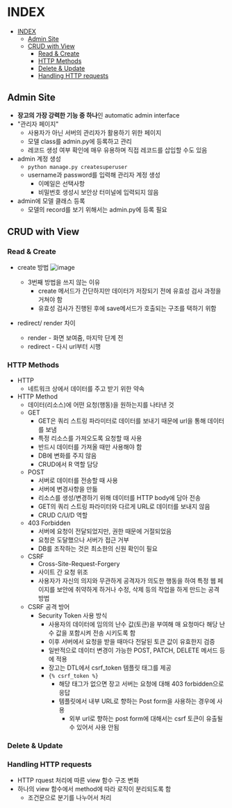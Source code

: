# INDEX

- [INDEX](#index)
  - [Admin Site](#admin-site)
  - [CRUD with View](#crud-with-view)
    - [Read \& Create](#read--create)
    - [HTTP Methods](#http-methods)
    - [Delete \& Update](#delete--update)
    - [Handling HTTP requests](#handling-http-requests)

## Admin Site

* **장고의 가장 강력한 기능 중 하나**인 automatic admin interface
* "관리자 페이지"
  * 사용자가 아닌 서버의 관리자가 활용하기 위한 페이지
  * 모델 class를 admin.py에 등록하고 관리
  * 레코드 생성 여부 확인에 매우 유용하며 직접 레코드를 삽입할 수도 있음
* admin 계정 생성
  * `python manage.py createsuperuser`
  * username과 password를 입력해 관리자 계정 생성
    * 이메일은 선택사항
    * 비밀번호 생성시 보안상 터미널에 입력되지 않음
* admin에 모델 클래스 등록
  * 모델의 record를 보기 위해서는 admin.py에 등록 필요

## CRUD with View

### Read & Create

* create 방법
  ![image](https://user-images.githubusercontent.com/122508528/226238267-38718f92-ad90-490c-b6db-48f9b845df98.png)
  * 3번째 방법을 쓰지 않는 이유
    * create 메서드가 간단하지만 데이터가 저장되기 전에 유효성 검사 과정을 거쳐야 함
    * 유효성 검사가 진행된 후에 save메서드가 호출되는 구조를 택하기 위함

* redirect/ render 차이
  * render - 화면 보여줌, 마지막 단계 전
  * redirect - 다시 url부터 시행


### HTTP Methods

* HTTP
  * 네트워크 상에서 데이터를 주고 받기 위한 약속
* HTTP Method
  * 데이터(리소스)에 어떤 요청(행동)을 원하는지를 나타낸 것
  * GET
    * GET은 쿼리 스트링 파라미터로 데이터를 보내기 때문에 url을 통해 데이터를 보냄
    * 특정 리소스를 가져오도록 요청할 때 사용
    * 반드시 데이터를 가져올 때만 사용해야 함
    * DB에 변화를 주지 않음
    * CRUD에서 R 역할 담당
  * POST
    * 서버로 데이터를 전송할 때 사용
    * 서버에 변경사항을 만듦
    * 리소스를 생성/변경하기 위해 데이터를 HTTP body에 담아 전송
    * GET의 쿼리 스트링 파라미터와 다르게 URL로 데이터를 보내지 않음
    * CRUD C/U/D 역할
  * 403 Forbidden
    * 서버에 요청이 전달되었지만, 권한 때문에 거절되었음
    * 요청은 도달했으나 서버가 접근 거부
    * DB를 조작하는 것은 최소한의 신원 확인이 필요
  * CSRF
    * Cross-Site-Request-Forgery
    * 사이트 간 요청 위조
    * 사용자가 자신의 의지와 무관하게 공격자가 의도한 행동을 하여 특정 웹 페이지를 보안에 취약하게 하거나 수정, 삭제 등의 작업을 하게 만드는 공격 방법
  * CSRF 공격 방어
    * Security Token 사용 방식
      * 사용자의 데이터에 임의의 난수 값(토큰)을 부여해 매 요청마다 해당 난수 값을 포함시켜 전송 시키도록 함
      * 이후 서버에서 요청을 받을 때마다 전달된 토큰 값이 유효한지 검증
      * 일반적으로 데이터 변경이 가능한 POST, PATCH, DELETE 메서드 등에 적용
      * 장고는 DTL에서 csrf_token 템플릿 태그를 제공
      * `{% csrf_token %}`
        * 해당 태그가 없으면 장고 서버는 요청에 대해 403 forbidden으로 응답
        * 템플릿에서 내부 URL로 향하는 Post form을 사용하는 경우에 사용
          * 외부 url로 향하는 post form에 대해서는 csrf 토큰이 유출될 수 있어서 사용 안됨
### Delete & Update

### Handling HTTP requests

* HTTP rquest 처리에 따른 view 함수 구조 변화
* 하나의 view 함수에서 method에 따라 로직이 분리되도록 함
  * 조건문으로 분기를 나누어서 처리